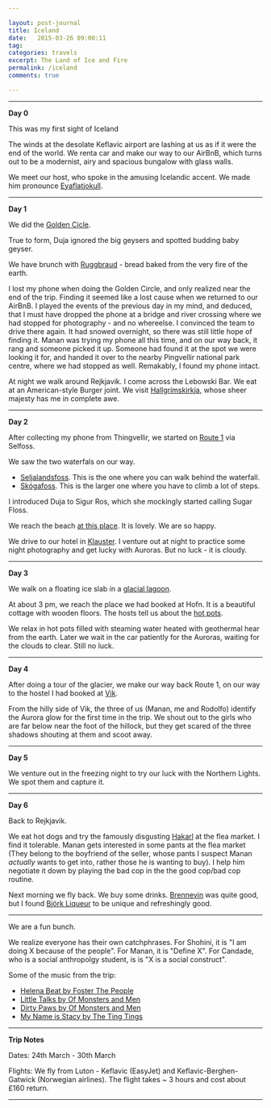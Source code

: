 ```yaml
---

layout: post-journal
title: Iceland
date:   2015-03-26 09:00:11
tag: 
categories: travels
excerpt: The Land of Ice and Fire
permalink: /iceland
comments: true

---
```




----

**Day 0**

This was my first sight of Iceland


The winds at the desolate Keflavic airport are lashing at us as if it were the end of the world. We renta car and make our way to our AirBnB, which turns out to be a modernist, airy and spacious bungalow with glass walls. 

We meet our host, who spoke in the amusing Icelandic accent. We made him pronounce [Eyaflatjokull](https://en.wikipedia.org/wiki/Eyjafjallaj%C3%B6kull).

----

**Day 1**

We did the [Golden Cicle](https://en.wikipedia.org/wiki/Golden_Circle_(Iceland)).

True to form, Duja ignored the big geysers and spotted budding baby geyser.

We have brunch with [Ruggbraud](https://en.wikipedia.org/wiki/R%C3%BAgbrau%C3%B0) - bread baked from the very fire of the earth.

I lost my phone when doing the Golden Circle, and only realized near the end of the trip. Finding it seemed like a lost cause when we returned to our AirBnB.   I played the events of the previous day in my mind, and deduced, that I must have dropped the phone at a bridge and river crossing where we had stopped for photography - and no whereelse. I convinced the team to drive there again. It had snowed overnight, so there was still little hope of finding it. Manan was trying my phone all this time, and on our way back, it rang and someone picked it up. Someone had found it at the spot we were looking it for, and handed it over to the nearby Pingvellir national park centre, where we had stopped as well. Remakably, I found my phone intact.


At night we walk around Rejkjavik. I come across the Lebowski Bar. We eat at an American-style Burger joint. We visit [Hallgrímskirkja](https://en.wikipedia.org/wiki/Hallgr%C3%ADmskirkja), whose sheer majesty has me in complete awe.

----


**Day 2**

After collecting my phone from Thingvellir, we started on [Route 1](https://en.wikipedia.org/wiki/Route_1_(Iceland)) via Selfoss. 

We saw the two waterfals on our way.

- [Seljalandsfoss](https://en.wikipedia.org/wiki/Seljalandsfoss). This is the one where you can walk behind the waterfall. 
- [Skógafoss](https://en.wikipedia.org/wiki/Sk%C3%B3gafoss). This is the larger one where you have to climb a lot of steps. 


I introduced Duja to Sigur Ros, which she mockingly started calling Sugar Floss. 

We reach the beach [at this place](https://pl.wikipedia.org/wiki/Dyrh%C3%B3laey). It is lovely. We are so happy. 

We drive to our hotel in [Klauster](https://en.wikipedia.org/wiki/Kirkjub%C3%A6jarklaustur). I venture out at night to practice some night photography and get lucky with Auroras. But no luck - it is cloudy.  

----

**Day 3**



We walk on a floating ice slab in a [glacial lagoon](https://en.wikipedia.org/wiki/J%C3%B6kuls%C3%A1rl%C3%B3n). 

At about 3 pm, we reach the place we had booked at Hofn. It is a beautiful cottage with wooden floors. The hosts tell us about the [hot pots](
https://www.tripadvisor.com/Attraction_Review-g189960-d10223970-Reviews-Hoffell_Hot_Tubs-Hofn_East_Region.html). 


We relax in hot pots filled with steaming water heated with geothermal hear from the earth. Later we wait in the car patiently for the Auroras, waiting for the clouds to clear. Still no luck.


----

**Day 4**



After doing a tour of the glacier, we make our way back Route 1, on our way to the hostel I had booked at [Vik](https://en.wikipedia.org/wiki/V%C3%ADk_%C3%AD_M%C3%BDrdal).


From the hilly side of Vik, the three of us (Manan, me and Rodolfo) identify the Aurora glow for the first time in the trip. We shout out to the girls who are far below near the foot of the hillock, but they get scared of the three shadows shouting at them and scoot away.



----

**Day 5**


We venture out in the freezing night to try our luck with the Northern Lights. We spot them and capture it.  

----

**Day 6**

Back to Rejkjavik. 

We eat hot dogs and try the famously disgusting [Hakarl](https://en.wikipedia.org/wiki/H%C3%A1karl) at the flea market. I find it tolerable. Manan gets interested in some pants at the flea market (They belong to the boyfriend of the seller, whose pants I suspect Manan  *actually* wants to get into, rather those he is wanting to buy). I help him negotiate it down by playing the bad cop in the the good cop/bad cop routine. 


Next morning we fly back. We buy some drinks. [Brennevin](https://en.wikipedia.org/wiki/Brenniv%C3%ADn) was quite good, but I found [Björk Liqueur](https://nammi.is/bjork-liqueur-50-cl.html) to be unique and refreshingly good.


-----

We are a fun bunch. 

We realize everyone has their own catchphrases. For Shohini, it is "I am doing X because of the people". For Manan, it is "Define X". For Candade, who is a social anthropolgy student, is is "X is a social construct". 

Some of the music from the trip:

- [Helena Beat by Foster The People](https://www.youtube.com/watch?v=ABzh6hTYpb8)
- [Little Talks by Of Monsters and Men](https://www.youtube.com/watch?v=ghb6eDopW8I)
- [Dirty Paws by Of Monsters and Men](https://www.youtube.com/watch?v=mCHUw7ACS8o)
- [My Name is Stacy by The Ting Tings](https://www.youtube.com/watch?v=v1c2OfAzDTI)



-----

**Trip Notes**

Dates: 24th March - 30th March

Flights: We fly from Luton - Keflavic (EasyJet) and Keflavic-Berghen-Gatwick (Norwegian airlines).  The flight takes ~ 3 hours and cost about £160 return. 


---







